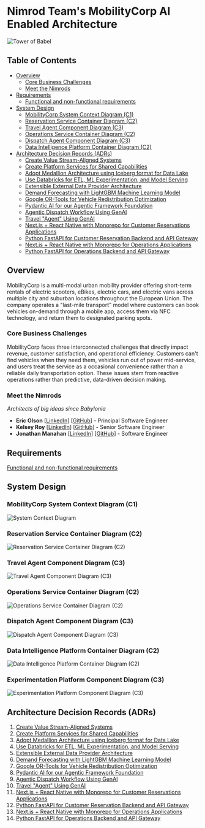 # Nimrod Team's MobilityCorp AI Enabled Architecture

![Tower of Babel](/assets/tower-of-babel.png "tower of babel")

## Table of Contents

- [Overview](#overview)
  - [Core Business Challenges](#core-business-challenges)
  - [Meet the Nimrods](#meet-the-nimrods)
- [Requirements](#requirements)
  - [Functional and non-functional requirements](/docs/requirements.md)
- [System Design](#system-design)
  - [MobilityCorp System Context Diagram (C1)](/docs/diagrams/c1-context.png)
  - [Reservation Service Container Diagram (C2)](/docs/diagrams/c2-res.png)
  - [Travel Agent Component Diagram (C3)](/docs/diagrams/c3-travel-agent.png)
  - [Operations Service Container Diagram (C2)](/docs/diagrams/c2-ops.png)
  - [Dispatch Agent Component Diagram (C3)](/docs/diagrams/c3-dispatch-agent.png)
  - [Data Intelligence Platform Container Diagram (C2)](/docs/diagrams/c2-data.png)
- [Architecture Decision Records (ADRs)](#architecture-decision-records-adrs)
  - [Create Value Stream-Aligned Systems](/docs/decisions/001-value-stream-aligned-systems.md)
  - [Create Platform Services for Shared Capabilities](/docs/decisions/002-platform-services.md)
  - [Adopt Medallion Architecture using Iceberg format for Data Lake](/docs/decisions/003-medallion-data-lake.md)
  - [Use Databricks for ETL, ML Experimentation, and Model Serving](/docs/decisions/004-databricks-for-etl-mlflow-inference.md)
  - [Extensible External Data Provider Architecture](/docs/decisions/005-external-data-providers.md)
  - [Demand Forecasting with LightGBM Machine Learning Model](/docs/decisions/006-forecast-model.md)
  - [Google OR-Tools for Vehicle Redistribution Optimization](/docs/decisions/007-redistribution-optimizer-algo.md)
  - [Pydantic AI for our Agentic Framework Foundation](/docs/decisions/008-agentic-framework.md)
  - [Agentic Dispatch Workflow Using GenAI](/docs/decisions/009-agentic-dispatch-workflow.md)
  - [Travel "Agent" Using GenAI](/docs/decisions/010-agentic-travel-copilot.md)
  - [Next.js + React Native with Monorepo for Customer Reservations Applications](/docs/decisions/011-customer-reservations-applications.md)
  - [Python FastAPI for Customer Reservation Backend and API Gateway](/docs/decisions/012-customer-api-gateway.md)
  - [Next.js + React Native with Monorepo for Operations Applications](/docs/decisions/013-operations-applications.md)
  - [Python FastAPI for Operations Backend and API Gateway](/docs/decisions/014-operations-api-gateway.md)

## Overview

MobilityCorp is a multi-modal urban mobility provider offering short-term rentals of electric scooters, eBikes, electric cars, and electric vans across multiple city and suburban locations throughout the European Union. The company operates a "last-mile transport" model where customers can book vehicles on-demand through a mobile app, access them via NFC technology, and return them to designated parking spots.

### Core Business Challenges

MobilityCorp faces three interconnected challenges that directly impact revenue, customer satisfaction, and operational efficiency. Customers can't find vehicles when they need them, vehicles run out of power mid-service, and users treat the service as a occasional convenience rather than a reliable daily transportation option. These issues stem from reactive operations rather than predictive, data-driven decision making.

### Meet the Nimrods

_Architects of big ideas since Babylonia_

- **Eric Olson** [[LinkedIn](https://www.linkedin.com/in/olsoneric/)] [[GitHub](https://github.com/ericjohnolson)] - Principal Software Engineer
- **Kelsey Roy** [[LinkedIn](https://www.linkedin.com/in/kelseytroy/)] [[GitHub](https://github.com/kelseyroy)] - Senior Software Engineer
- **Jonathan Manahan** [[LinkedIn](https://www.linkedin.com/in/jonathan-manahan/)] [[GitHub](https://github.com/jonmanahan)] - Software Engineer

## Requirements

[Functional and non-functional requirements](/docs/requirements.md)

## System Design

### MobilityCorp System Context Diagram (C1)

![System Context Diagram](/docs/diagrams/c1-context.png "System Context Diagram")

### Reservation Service Container Diagram (C2)

![Reservation Service Container Diagram (C2)](/docs/diagrams/c2-res.png "Reservation Service Container Diagram (C2)")

### Travel Agent Component Diagram (C3)

![Travel Agent Component Diagram (C3)](/docs/diagrams/c3-travel-agent.png "Travel Agent Component Diagram (C3))")

### Operations Service Container Diagram (C2)

![Operations Service Container Diagram (C2)](/docs/diagrams/c2-ops.png "Operations Service Container Diagram (C2)")

### Dispatch Agent Component Diagram (C3)

![Dispatch Agent Component Diagram (C3)](/docs/diagrams/c3-dispatch-agent.png "Dispatch Agent Component Diagram (C3))")

### Data Intelligence Platform Container Diagram (C2)

![Data Intelligence Platform Container Diagram (C2)](/docs/diagrams/c2-data.png "Data Intelligence Platform Container Diagram (C2)")

### Experimentation Platform Component Diagram (C3)

![Experimentation Platform Component Diagram (C3)](/docs/diagrams/c3-exp.png "Experimentation Platform Component Diagram (C3)")

## Architecture Decision Records (ADRs)

1. [Create Value Stream-Aligned Systems](/docs/decisions/001-value-stream-aligned-systems.md)
2. [Create Platform Services for Shared Capabilities](/docs/decisions/002-platform-services.md)
3. [Adopt Medallion Architecture using Iceberg format for Data Lake](/docs/decisions/003-medallion-data-lake.md)
4. [Use Databricks for ETL, ML Experimentation, and Model Serving](/docs/decisions/004-databricks-for-etl-mlflow-inference.md)
5. [Extensible External Data Provider Architecture](/docs/decisions/005-external-data-providers.md)
6. [Demand Forecasting with LightGBM Machine Learning Model](/docs/decisions/006-forecast-model.md)
7. [Google OR-Tools for Vehicle Redistribution Optimization](/docs/decisions/007-redistribution-optimizer-algo.md)
8. [Pydantic AI for our Agentic Framework Foundation](/docs/decisions/008-agentic-framework.md)
9. [Agentic Dispatch Workflow Using GenAI](/docs/decisions/009-agentic-dispatch-workflow.md)
10. [Travel "Agent" Using GenAI](/docs/decisions/010-agentic-travel-copilot.md)
11. [Next.js + React Native with Monorepo for Customer Reservations Applications](/docs/decisions/011-customer-reservations-applications.md)
12. [Python FastAPI for Customer Reservation Backend and API Gateway](/docs/decisions/012-customer-api-gateway.md)
13. [Next.js + React Native with Monorepo for Operations Applications](/docs/decisions/013-operations-applications.md)
14. [Python FastAPI for Operations Backend and API Gateway](/docs/decisions/014-operations-api-gateway.md)
